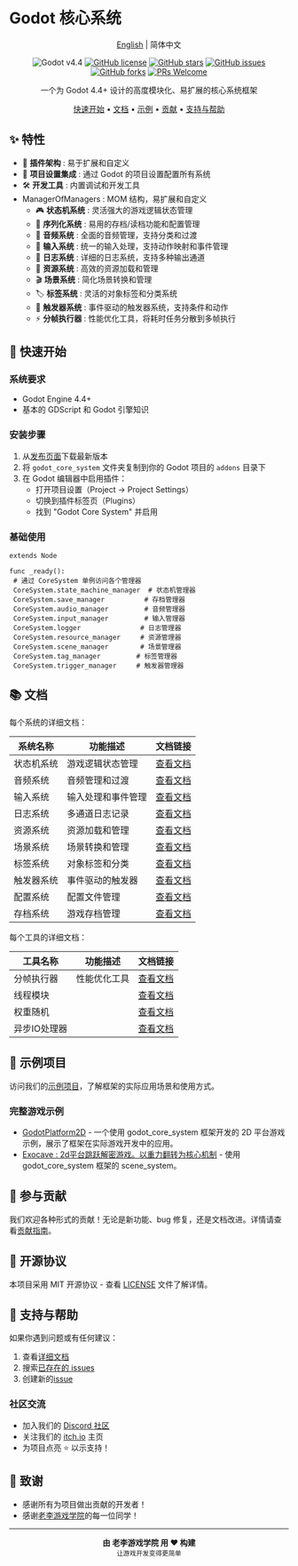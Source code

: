 # Godot 核心系统

<div align="center">

[English](README_en.md) | 简体中文

![Godot v4.4](https://img.shields.io/badge/Godot-v4.4-478cbf?logo=godot-engine&logoColor=white)
[![GitHub license](https://img.shields.io/github/license/Liweimin0512/godot_core_system)](LICENSE)
[![GitHub stars](https://img.shields.io/github/stars/Liweimin0512/godot_core_system)](https://github.com/Liweimin0512/godot_core_system/stargazers)
[![GitHub issues](https://img.shields.io/github/issues/Liweimin0512/godot_core_system)](https://github.com/Liweimin0512/godot_core_system/issues)
[![GitHub forks](https://img.shields.io/github/forks/Liweimin0512/godot_core_system)](https://github.com/Liweimin0512/godot_core_system/network)
[![PRs Welcome](https://img.shields.io/badge/PRs-welcome-brightgreen.svg)](CONTRIBUTING.md)

一个为 Godot 4.4+ 设计的高度模块化、易扩展的核心系统框架

[快速开始](#-快速开始) •
[文档](docs/) •
[示例](examples/) •
[贡献](docs/CONTRIBUTING.md) •
[支持与帮助](#-支持与帮助)

</div>

## ✨ 特性

- 🔧 **插件架构** : 易于扩展和自定义
- 📱 **项目设置集成** : 通过 Godot 的项目设置配置所有系统
- 🛠️ **开发工具** : 内置调试和开发工具
- ManagerOfManagers : MOM 结构，易扩展和自定义
  - 🎮 **状态机系统** : 灵活强大的游戏逻辑状态管理
  - 💾 **序列化系统** : 易用的存档/读档功能和配置管理
  - 🎵 **音频系统** : 全面的音频管理，支持分类和过渡
  - 🎯 **输入系统** : 统一的输入处理，支持动作映射和事件管理
  - 📝 **日志系统** : 详细的日志系统，支持多种输出通道
  - 🎨 **资源系统** : 高效的资源加载和管理
  - 🎬 **场景系统** : 简化场景转换和管理
  - 🏷️ **标签系统** : 灵活的对象标签和分类系统
  - 🔄 **触发器系统** : 事件驱动的触发器系统，支持条件和动作
  - ⚡ **分帧执行器** : 性能优化工具，将耗时任务分散到多帧执行

## 🚀 快速开始

### 系统要求

- Godot Engine 4.4+
- 基本的 GDScript 和 Godot 引擎知识

### 安装步骤

1. 从[发布页面](https://github.com/Liweimin0512/godot_core_system/releases)下载最新版本
2. 将 `godot_core_system` 文件夹复制到你的 Godot 项目的 `addons` 目录下
3. 在 Godot 编辑器中启用插件：
   - 打开项目设置（Project -> Project Settings）
   - 切换到插件标签页（Plugins）
   - 找到 "Godot Core System" 并启用

### 基础使用

```gdscript
extends Node

func _ready():
 # 通过 CoreSystem 单例访问各个管理器
 CoreSystem.state_machine_manager  # 状态机管理器
 CoreSystem.save_manager          # 存档管理器
 CoreSystem.audio_manager         # 音频管理器
 CoreSystem.input_manager         # 输入管理器
 CoreSystem.logger               # 日志管理器
 CoreSystem.resource_manager     # 资源管理器
 CoreSystem.scene_manager        # 场景管理器
 CoreSystem.tag_manager         # 标签管理器
 CoreSystem.trigger_manager     # 触发器管理器
```

## 📚 文档

每个系统的详细文档：

| 系统名称           | 功能描述                           | 文档链接                                |
|-------------------|----------------------------------|----------------------------------------|
| 状态机系统         | 游戏逻辑状态管理                   | [查看文档](docs/systems/state_machine_system_zh.md) |
| 音频系统           | 音频管理和过渡                     | [查看文档](docs/systems/audio_system_zh.md)       |
| 输入系统           | 输入处理和事件管理                 | [查看文档](docs/systems/input_system_zh.md)       |
| 日志系统           | 多通道日志记录                     | [查看文档](docs/systems/logger_system_zh.md)      |
| 资源系统           | 资源加载和管理                     | [查看文档](docs/systems/resource_system_zh.md)    |
| 场景系统           | 场景转换和管理                     | [查看文档](docs/systems/scene_system_zh.md)       |
| 标签系统           | 对象标签和分类                     | [查看文档](docs/systems/tag_system_zh.md)         |
| 触发器系统         | 事件驱动的触发器                   | [查看文档](docs/systems/trigger_system_zh.md)     |
| 配置系统           | 配置文件管理                       | [查看文档](docs/systems/config_system_zh.md)      |
| 存档系统           | 游戏存档管理                       | [查看文档](docs/systems/save_system_zh.md)        |

每个工具的详细文档：

| 工具名称           | 功能描述                          | 文档链接                                |
|-------------------|-----------------------------------|----------------------------------------|
| 分帧执行器         | 性能优化工具                       | [查看文档](docs/utils/frame_splitter_zh.md)     |
| 线程模块           |                                   | [查看文档](docs/utils/threading_system_zh.md)  |
| 权重随机           |                                   | [查看文档](docs/utils/)    |
| 异步IO处理器       |                                   | [查看文档](docs/utils/async_io_manager_zh.md)   |

## 🌟 示例项目

访问我们的[示例项目](examples/)，了解框架的实际应用场景和使用方式。

### 完整游戏示例

- [GodotPlatform2D](https://github.com/LiGameAcademy/GodotPlatform2D) - 一个使用 godot_core_system 框架开发的 2D 平台游戏示例，展示了框架在实际游戏开发中的应用。
- [Exocave : 2d平台跳跃解密游戏。以重力翻转为核心机制](https://github.com/youer0219/Exocave) - 使用 godot_core_system 框架的 scene_system。

## 🤝 参与贡献

我们欢迎各种形式的贡献！无论是新功能、bug 修复，还是文档改进。详情请查看[贡献指南](docs/CONTRIBUTING.md)。

## 📄 开源协议

本项目采用 MIT 开源协议 - 查看 [LICENSE](LICENSE) 文件了解详情。

## 💖 支持与帮助

如果你遇到问题或有任何建议：

1. 查看[详细文档](docs/)
2. 搜索[已存在的 issues](https://github.com/Liweimin0512/godot_core_system/issues)
3. 创建新的[issue](https://github.com/Liweimin0512/godot_core_system/issues/new)

### 社区交流

- 加入我们的 [Discord 社区](https://discord.gg/V5nuzC2BcJ)
- 关注我们的 [itch.io](https://godot-li.itch.io/) 主页
- 为项目点亮 ⭐ 以示支持！

## 🙏 致谢

- 感谢所有为项目做出贡献的开发者！
- 感谢[老李游戏学院](https://wx.zsxq.com/group/28885154818841)的每一位同学！

---

<div align="center">
  <strong>由 老李游戏学院 用 ❤️ 构建</strong><br>
  <sub>让游戏开发变得更简单</sub>
</div>
